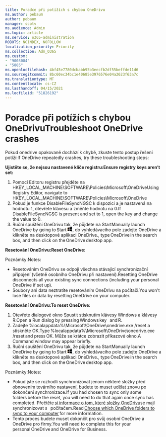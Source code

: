 ```yaml
---
title: Poradce při potížích s chybou OneDrivu
ms.author: pebaum
author: pebaum
manager: scotv
ms.audience: Admin
ms.topic: article
ms.service: o365-administration
ROBOTS: NOINDEX, NOFOLLOW
localization_priority: Priority
ms.collection: Adm_O365
ms.custom:
- "9003084"
- "5885"
ms.openlocfilehash: 4bf45e7780dcbabb95b3eecfb2df55beffde11d6
ms.sourcegitcommit: 8bc60ec34bc1e40685e3976576e04a2623f63a7c
ms.translationtype: MT
ms.contentlocale: cs-CZ
ms.lasthandoff: 04/15/2021
ms.locfileid: "51826192"
---
```

# <a name="troubleshoot-onedrive-crashes"></a><span data-ttu-id="7ab56-102">Poradce při potížích s chybou OneDrivu</span><span class="sxs-lookup"><span data-stu-id="7ab56-102">Troubleshoot OneDrive crashes</span></span>

<span data-ttu-id="7ab56-103">Pokud onedrive opakovaně dochází k chybě, zkuste tento postup řešení potíží:</span><span class="sxs-lookup"><span data-stu-id="7ab56-103">If OneDrive repeatedly crashes, try these troubleshooting steps:</span></span>

<span data-ttu-id="7ab56-104">**Ujistěte se, že nejsou nastavené klíče registru:**</span><span class="sxs-lookup"><span data-stu-id="7ab56-104">**Ensure registry keys aren’t set:**</span></span>

1. <span data-ttu-id="7ab56-105">Pomocí Editoru registru přejděte na HKEY_LOCAL_MACHINE\SOFTWARE\Policies\Microsoft\OneDrive</span><span class="sxs-lookup"><span data-stu-id="7ab56-105">Using Registry Editor, navigate to HKEY_LOCAL_MACHINE\SOFTWARE\Policies\Microsoft\OneDrive</span></span>
2. <span data-ttu-id="7ab56-106">Pokud je funkce DisableFileSyncNGSC k dispozici a je nastavená na hodnotu 1, otevřete klávesu a změňte hodnotu na 0.</span><span class="sxs-lookup"><span data-stu-id="7ab56-106">If DisableFileSyncNGSC is present and set to 1, open the key and change the value to 0.</span></span>
3. <span data-ttu-id="7ab56-107">Ruční spuštění OneDrivu tak, že půjdete na Start</span><span class="sxs-lookup"><span data-stu-id="7ab56-107">Manually launch OneDrive by going to Start</span></span> ![Stiskněte klávesu Windows](data:image/png;base64,iVBORw0KGgoAAAANSUhEUgAAABEAAAAOCAYAAADJ7fe0AAAAAXNSR0IArs4c6QAAAARnQU1BAACxjwv8YQUAAAAJcEhZcwAADsQAAA7EAZUrDhsAAADxSURBVDhPY/wPBAx4wR+Gd6/fM7x9/ZTh9ZuXDGdPnWE4tH0rw/UHDxlaVp9kCDCSYWABKfv35wfD+/cfGV4+fcLw5uVjhlOXzzFsX/qWYebmZAZPWWOGO2DD8ACQS9Y3e4Bcg4Y9/t94fPa/CoY4Aq8/+xik/T8TkEMxGDyGgANWwSqeobvbGSyAADIM3BwCDKXd3QyfoCLoQEGAA0xTxSWjsYMJwLHjkruU4UXSJ4YnT54x3Dh/luHmjfMMmw9wMjCDlRAGBDPgjy8fGT5//8rw9P4Thge3zzNcvXmDYevmfQzXb1xlmH/0ATADyjAAAKdWkD3ZSwNeAAAAAElFTkSuQmCC)<span data-ttu-id="7ab56-109">, do vyhledávacího pole zadejte OneDrive a klikněte na desktopové aplikaci OneDrive.</span><span class="sxs-lookup"><span data-stu-id="7ab56-109">, type OneDrive in the search box, and then click on the OneDrive desktop app.</span></span>

<span data-ttu-id="7ab56-110">**Resetování OneDrivu:**</span><span class="sxs-lookup"><span data-stu-id="7ab56-110">**Reset OneDrive:**</span></span>

<span data-ttu-id="7ab56-111">Poznámky:</span><span class="sxs-lookup"><span data-stu-id="7ab56-111">Notes:</span></span>

- <span data-ttu-id="7ab56-112">Resetováním OneDrivu se odpojí všechna stávající synchronizační připojení (včetně osobního OneDrivu při nastavení).</span><span class="sxs-lookup"><span data-stu-id="7ab56-112">Resetting OneDrive disconnects all your existing sync connections (including your personal OneDrive if set up).</span></span>
- <span data-ttu-id="7ab56-113">Soubory ani data neztratíte resetováním OneDrivu na počítači.</span><span class="sxs-lookup"><span data-stu-id="7ab56-113">You won't lose files or data by resetting OneDrive on your computer.</span></span>

<span data-ttu-id="7ab56-114">**Resetování OneDrivu:**</span><span class="sxs-lookup"><span data-stu-id="7ab56-114">**To reset OneDrive:**</span></span>

1. <span data-ttu-id="7ab56-115">Otevřete dialogové okno Spustit stisknutím klávesy Windows a klávesy R.</span><span class="sxs-lookup"><span data-stu-id="7ab56-115">Open a Run dialog by pressing Windows key    and R.</span></span>
2. <span data-ttu-id="7ab56-116">Zadejte %localappdata%\Microsoft\OneDrive\onedrive.exe /reset a stiskněte OK.</span><span class="sxs-lookup"><span data-stu-id="7ab56-116">Type %localappdata%\Microsoft\OneDrive\onedrive.exe /reset and press OK.</span></span> <span data-ttu-id="7ab56-117">Může se krátce zobrazit příkazové okno.</span><span class="sxs-lookup"><span data-stu-id="7ab56-117">A Command window may appear briefly.</span></span>
3. <span data-ttu-id="7ab56-118">Ruční spuštění OneDrivu tak, že půjdete na Start</span><span class="sxs-lookup"><span data-stu-id="7ab56-118">Manually launch OneDrive by going to Start</span></span> ![Stiskněte klávesu Windows](data:image/png;base64,iVBORw0KGgoAAAANSUhEUgAAABEAAAAOCAYAAADJ7fe0AAAAAXNSR0IArs4c6QAAAARnQU1BAACxjwv8YQUAAAAJcEhZcwAADsQAAA7EAZUrDhsAAADxSURBVDhPY/wPBAx4wR+Gd6/fM7x9/ZTh9ZuXDGdPnWE4tH0rw/UHDxlaVp9kCDCSYWABKfv35wfD+/cfGV4+fcLw5uVjhlOXzzFsX/qWYebmZAZPWWOGO2DD8ACQS9Y3e4Bcg4Y9/t94fPa/CoY4Aq8/+xik/T8TkEMxGDyGgANWwSqeobvbGSyAADIM3BwCDKXd3QyfoCLoQEGAA0xTxSWjsYMJwLHjkruU4UXSJ4YnT54x3Dh/luHmjfMMmw9wMjCDlRAGBDPgjy8fGT5//8rw9P4Thge3zzNcvXmDYevmfQzXb1xlmH/0ATADyjAAAKdWkD3ZSwNeAAAAAElFTkSuQmCC)<span data-ttu-id="7ab56-120">, do vyhledávacího pole zadejte OneDrive a klikněte na desktopové aplikaci OneDrive.</span><span class="sxs-lookup"><span data-stu-id="7ab56-120">, type OneDrive in the search box, and then click on the OneDrive desktop app.</span></span>

<span data-ttu-id="7ab56-121">Poznámky:</span><span class="sxs-lookup"><span data-stu-id="7ab56-121">Notes:</span></span>

- <span data-ttu-id="7ab56-122">Pokud jste se rozhodli synchronizovat jenom některé složky před obnovením továrního nastavení, budete to muset udělat znovu po dokončení synchronizace.</span><span class="sxs-lookup"><span data-stu-id="7ab56-122">If you had chosen to sync only some folders before the reset, you will need to do that again once sync has completed.</span></span> <span data-ttu-id="7ab56-123">Přečtěte [si informace o tom, které složky OneDrivu](https://support.office.com/article/98b8b011-8b94-419b-aa95-a14ff2415e85)se mají synchronizovat s   počítačem.</span><span class="sxs-lookup"><span data-stu-id="7ab56-123">Read [Choose which OneDrive folders to sync to your computer](https://support.office.com/article/98b8b011-8b94-419b-aa95-a14ff2415e85) for more information.</span></span>
- <span data-ttu-id="7ab56-124">Tento proces budete muset dokončit pro svůj osobní OneDrive a OneDrive pro firmy.</span><span class="sxs-lookup"><span data-stu-id="7ab56-124">You will need to complete this for your personal OneDrive and OneDrive for Business.</span></span>